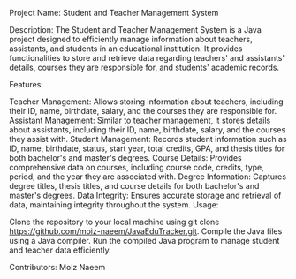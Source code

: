 Project Name: Student and Teacher Management System

Description:
The Student and Teacher Management System is a Java project designed to efficiently manage information about teachers, assistants, and students in an educational institution. It provides functionalities to store and retrieve data regarding teachers' and assistants' details, courses they are responsible for, and students' academic records.

Features:

Teacher Management: Allows storing information about teachers, including their ID, name, birthdate, salary, and the courses they are responsible for.
Assistant Management: Similar to teacher management, it stores details about assistants, including their ID, name, birthdate, salary, and the courses they assist with.
Student Management: Records student information such as ID, name, birthdate, status, start year, total credits, GPA, and thesis titles for both bachelor's and master's degrees.
Course Details: Provides comprehensive data on courses, including course code, credits, type, period, and the year they are associated with.
Degree Information: Captures degree titles, thesis titles, and course details for both bachelor's and master's degrees.
Data Integrity: Ensures accurate storage and retrieval of data, maintaining integrity throughout the system.
Usage:

Clone the repository to your local machine using git clone <https://github.com/moiz-naeem/JavaEduTracker.git>.
Compile the Java files using a Java compiler.
Run the compiled Java program to manage student and teacher data efficiently.

Contributors:
Moiz Naeem



